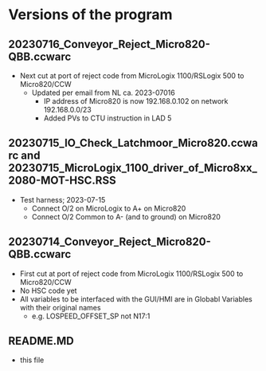 # Versions of the program

## 20230716_Conveyor_Reject_Micro820-QBB.ccwarc
- Next cut at port of reject code from MicroLogix 1100/RSLogix 500 to Micro820/CCW
  - Updated per email from NL ca. 2023-07016
    - IP address of Micro820 is now 192.168.0.102 on network 192.168.0.0/23
    - Added PVs to CTU instruction in LAD 5

## 20230715_IO_Check_Latchmoor_Micro820.ccwarc and 20230715_MicroLogix_1100_driver_of_Micro8xx_2080-MOT-HSC.RSS
- Test harness; 2023-07-15
  - Connect O/2 on MicroLogix to A+ on Micro820
  - Connect O/2 Common to A- (and to ground) on Micro820

## 20230714_Conveyor_Reject_Micro820-QBB.ccwarc
  - First cut at port of reject code from MicroLogix 1100/RSLogix 500 to Micro820/CCW
  - No HSC code yet
  - All variables to be interfaced with the GUI/HMI are in Globabl Variables with their original names
    - e.g. LOSPEED_OFFSET_SP not N17:1

## README.MD
- this file
